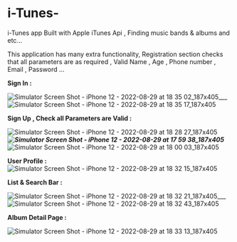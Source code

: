 # i-Tunes-

i-Tunes app Built with Apple iTunes Api , Finding music bands & albums and etc...

This application has many extra functionality, Registration section checks that all parameters are as required , Valid Name , Age , Phone number , Email , Password ...


__Sign In :__

![Simulator Screen Shot - iPhone 12 - 2022-08-29 at 18 35 02_187x405](https://user-images.githubusercontent.com/112332266/187231036-a2b8111c-3da2-4ec7-804e-cf473a05326a.png)___![Simulator Screen Shot - iPhone 12 - 2022-08-29 at 18 35 17_187x405](https://user-images.githubusercontent.com/112332266/187231096-ee69b012-9432-4e46-a9e7-9fe811aeb2b7.png)



__Sign Up , Check all Parameters are Valid :__

![Simulator Screen Shot - iPhone 12 - 2022-08-29 at 18 28 27_187x405](https://user-images.githubusercontent.com/112332266/187228888-87820f25-36a7-4a3c-b313-e2e582bb6360.png)___![Simulator Screen Shot - iPhone 12 - 2022-08-29 at 17 59 38_187x405](https://user-images.githubusercontent.com/112332266/187229042-b745e26f-9e5a-4467-8c55-55024329adc2.png)___![Simulator Screen Shot - iPhone 12 - 2022-08-29 at 18 00 03_187x405](https://user-images.githubusercontent.com/112332266/187229061-2788ba03-1e5c-4b6e-b9ac-539c41cc91ef.png)


__User Profile :__
![Simulator Screen Shot - iPhone 12 - 2022-08-29 at 18 32 15_187x405](https://user-images.githubusercontent.com/112332266/187229242-24e02c9d-7ad5-4249-bd70-385b6e10ff06.png)


__List & Search Bar :__

![Simulator Screen Shot - iPhone 12 - 2022-08-29 at 18 32 21_187x405](https://user-images.githubusercontent.com/112332266/187229363-6a0cde20-8ec0-4538-8a25-292937af8007.png)___![Simulator Screen Shot - iPhone 12 - 2022-08-29 at 18 32 43_187x405](https://user-images.githubusercontent.com/112332266/187231189-3c612ca5-68e7-4791-a4ca-34231450dbd1.png)



__Album Detail Page :__

![Simulator Screen Shot - iPhone 12 - 2022-08-29 at 18 33 13_187x405](https://user-images.githubusercontent.com/112332266/187231233-c2e25330-d0ee-4b55-8869-8158c1f2a1c6.png)



